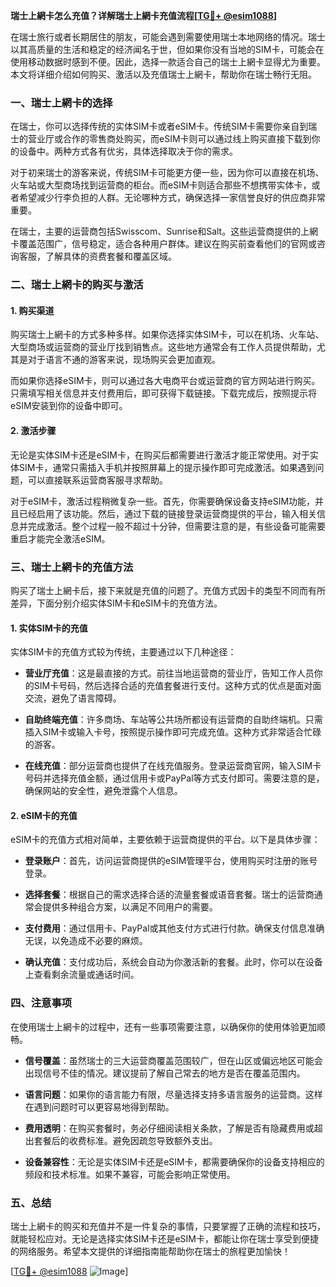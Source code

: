 **瑞士上網卡怎么充值？详解瑞士上網卡充值流程[[TG💪+ @esim1088](https://t.me/s/esim1088)]**

在瑞士旅行或者长期居住的朋友，可能会遇到需要使用瑞士本地网络的情况。瑞士以其高质量的生活和稳定的经济闻名于世，但如果你没有当地的SIM卡，可能会在使用移动数据时感到不便。因此，选择一款适合自己的瑞士上網卡显得尤为重要。本文将详细介绍如何购买、激活以及充值瑞士上網卡，帮助你在瑞士畅行无阻。

### 一、瑞士上網卡的选择

在瑞士，你可以选择传统的实体SIM卡或者eSIM卡。传统SIM卡需要你亲自到瑞士的营业厅或合作的零售商处购买，而eSIM卡则可以通过线上购买直接下载到你的设备中。两种方式各有优劣，具体选择取决于你的需求。

对于初来瑞士的游客来说，传统SIM卡可能更方便一些，因为你可以直接在机场、火车站或大型商场找到运营商的柜台。而eSIM卡则适合那些不想携带实体卡，或者希望减少行李负担的人群。无论哪种方式，确保选择一家信誉良好的供应商非常重要。

在瑞士，主要的运营商包括Swisscom、Sunrise和Salt。这些运营商提供的上網卡覆盖范围广，信号稳定，适合各种用户群体。建议在购买前查看他们的官网或咨询客服，了解具体的资费套餐和覆盖区域。

### 二、瑞士上網卡的购买与激活

#### 1. 购买渠道

购买瑞士上網卡的方式多种多样。如果你选择实体SIM卡，可以在机场、火车站、大型商场或运营商的营业厅找到销售点。这些地方通常会有工作人员提供帮助，尤其是对于语言不通的游客来说，现场购买会更加直观。

而如果你选择eSIM卡，则可以通过各大电商平台或运营商的官方网站进行购买。只需填写相关信息并支付费用后，即可获得下载链接。下载完成后，按照提示将eSIM安装到你的设备中即可。

#### 2. 激活步骤

无论是实体SIM卡还是eSIM卡，在购买后都需要进行激活才能正常使用。对于实体SIM卡，通常只需插入手机并按照屏幕上的提示操作即可完成激活。如果遇到问题，可以直接联系运营商客服寻求帮助。

对于eSIM卡，激活过程稍微复杂一些。首先，你需要确保设备支持eSIM功能，并且已经启用了该功能。然后，通过下载的链接登录运营商提供的平台，输入相关信息并完成激活。整个过程一般不超过十分钟，但需要注意的是，有些设备可能需要重启才能完全激活eSIM。

### 三、瑞士上網卡的充值方法

购买了瑞士上網卡后，接下来就是充值的问题了。充值方式因卡的类型不同而有所差异，下面分别介绍实体SIM卡和eSIM卡的充值方法。

#### 1. 实体SIM卡的充值

实体SIM卡的充值方式较为传统，主要通过以下几种途径：

- **营业厅充值**：这是最直接的方式。前往当地运营商的营业厅，告知工作人员你的SIM卡号码，然后选择合适的充值套餐进行支付。这种方式的优点是面对面交流，避免了语言障碍。
  
- **自助终端充值**：许多商场、车站等公共场所都设有运营商的自助终端机。只需插入SIM卡或输入卡号，按照提示操作即可完成充值。这种方式非常适合忙碌的游客。

- **在线充值**：部分运营商也提供了在线充值服务。登录运营商官网，输入SIM卡号码并选择充值金额，通过信用卡或PayPal等方式支付即可。需要注意的是，确保网站的安全性，避免泄露个人信息。

#### 2. eSIM卡的充值

eSIM卡的充值方式相对简单，主要依赖于运营商提供的平台。以下是具体步骤：

- **登录账户**：首先，访问运营商提供的eSIM管理平台，使用购买时注册的账号登录。

- **选择套餐**：根据自己的需求选择合适的流量套餐或语音套餐。瑞士的运营商通常会提供多种组合方案，以满足不同用户的需要。

- **支付费用**：通过信用卡、PayPal或其他支付方式进行付款。确保支付信息准确无误，以免造成不必要的麻烦。

- **确认充值**：支付成功后，系统会自动为你激活新的套餐。此时，你可以在设备上查看剩余流量或通话时间。

### 四、注意事项

在使用瑞士上網卡的过程中，还有一些事项需要注意，以确保你的使用体验更加顺畅。

- **信号覆盖**：虽然瑞士的三大运营商覆盖范围较广，但在山区或偏远地区可能会出现信号不佳的情况。建议提前了解自己常去的地方是否在覆盖范围内。

- **语言问题**：如果你的语言能力有限，尽量选择支持多语言服务的运营商。这样在遇到问题时可以更容易地得到帮助。

- **费用透明**：在购买套餐时，务必仔细阅读相关条款，了解是否有隐藏费用或超出套餐后的收费标准。避免因疏忽导致额外支出。

- **设备兼容性**：无论是实体SIM卡还是eSIM卡，都需要确保你的设备支持相应的频段和技术标准。如果不兼容，可能会影响正常使用。

### 五、总结

瑞士上網卡的购买和充值并不是一件复杂的事情，只要掌握了正确的流程和技巧，就能轻松应对。无论是选择实体SIM卡还是eSIM卡，都能让你在瑞士享受到便捷的网络服务。希望本文提供的详细指南能帮助你在瑞士的旅程更加愉快！

[[TG💪+ @esim1088](https://t.me/s/esim1088) ![Image](https://i.postimg.cc/4NQfJmqS/Snipaste-2025-05-13-00-14-12.png)]